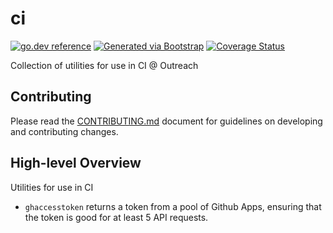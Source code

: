 # ci
[![go.dev reference](https://img.shields.io/badge/go.dev-reference-007d9c?logo=go&logoColor=white)](https://engdocs.outreach.cloud/github.com/getoutreach/ci)
[![Generated via Bootstrap](https://img.shields.io/badge/Outreach-Bootstrap-%235951ff)](https://github.com/getoutreach/bootstrap)
[![Coverage Status](https://coveralls.io/repos/github/getoutreach/ci/badge.svg?branch=main)](https://coveralls.io/github//getoutreach/ci?branch=main)
<!-- <<Stencil::Block(extraBadges)>> -->

<!-- <</Stencil::Block>> -->

Collection of utilities for use in CI @ Outreach

## Contributing

Please read the [CONTRIBUTING.md](CONTRIBUTING.md) document for guidelines on developing and contributing changes.

## High-level Overview

<!-- <<Stencil::Block(overview)>> -->

Utilities for use in CI

- `ghaccesstoken` returns a token from a pool of Github Apps, ensuring that the token is good for at least 5 API requests.

<!-- <</Stencil::Block>> -->
